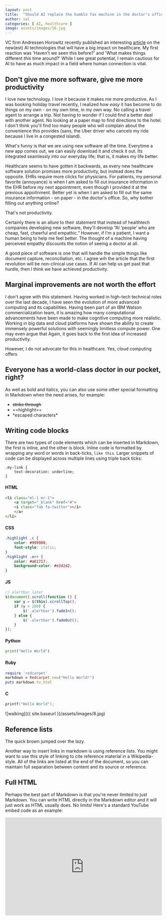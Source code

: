 ```yaml
---
layout: post
title:  "Should AI replace the humble fax machine in the doctor's office?"
author: sal
categories: [ AI, healthcare ]
image: assets/images/16.jpg
---
```

VC firm Andressen Horowitz recently published an interesting [article](https://a16z.com/2023/08/02/where-will-ai-have-the-biggest-impact-healthcare/) on the new(est) AI technologies that will have a big impact on healthcare.  My first reaction was 'Haven't we seen this before?' and 'What makes things different *this* time around?'  While I see great potential, I remain cautious for AI to have as much impact in a field where human connection is vital.

## Don't give me more software, give me more productivity

I love new technology.  I love it because it makes me more productive.  As I was booking holiday travel recently, I realized how *easy* it has become to do things on my own - on my own time, in my own way.  No calling a travel agent to arrange a trip.  Not having to wonder if I could find a better deal with another agent.  No looking at a paper map to find directions to the hotel. I don't think you'll find too many people who will complain about the convenience this provides (sans, the Uber driver who cancels my ride because I live in a congested island).      

What's funny is that we are using new software all the time.  Everytime a new app comes out, we can easily download it and check it out.  Its integrated seamlessly into our everyday life; that is, it makes my life better.

Healthcare seems to have gotten it backwards, as every new healthcare software solution promises more productivity, but instead does the opposite.  EHRs require more clicks for physicians.  For patients, my personal favorite (annoyance) is when I am asked to fill out insurance information in the EHR before my next appointment, even though I provided it at the previous appoitnment.  Better yet is when I am asked to fill out the same insurance information - on paper - in the doctor's office.  So, why bother filling out anything online?

That's not productivity.

Certainly there is an allure to their statement that instead of healthtech companies developing new software, they'll develop ”AI ‘people’ who are cheap, fast, cheerful and empathic.”  However, if I'm a patient, I want a human being to help me feel better.  The thought of a machine having perceived empathy discounts the notion of seeing a doctor at all.

A good piece of software is one that will handle the simple things like document capture, reconciliation, etc.  I agree wih the article that the first revolution will be non-clinical use cases.  If AI can help us get past that hurdle, then I think we have achieved productivity.

## Marginal improvements are not worth the effort

I don't agree with this statement.  Having worked in high-tech technical roles over the last decade, I have seen the evolution of more advanced computing and its capabilities.  Having been part of an IBM Watson commercialization team, it is amazing how many computational advancements have been made to make cognitive computing more realistic.  Working in big data and cloud platforms have shown the ability to create immensely powerful solutions with seemingly limitless compute power.  One may even argue that Again, it goes back to the first idea of increased productivity.

However, I do not advocate for this in healthcare.  Yes, cloud computing offers 

## Everyone has a world-class doctor in our pocket, right?

As well as bold and italics, you can also use some other special formatting in Markdown when the need arises, for example:

+ ~~strike through~~
+ ==highlight==
+ \*escaped characters\*


## Writing code blocks

There are two types of code elements which can be inserted in Markdown, the first is inline, and the other is block. Inline code is formatted by wrapping any word or words in back-ticks, `like this`. Larger snippets of code can be displayed across multiple lines using triple back ticks:

```
.my-link {
    text-decoration: underline;
}
```

#### HTML

```html
<li class="ml-1 mr-1">
    <a target="_blank" href="#">
    <i class="fab fa-twitter"></i>
    </a>
</li>
```

#### CSS

```css
.highlight .c {
    color: #999988;
    font-style: italic; 
}
.highlight .err {
    color: #a61717;
    background-color: #e3d2d2; 
}
```

#### JS

```js
// alertbar later
$(document).scroll(function () {
    var y = $(this).scrollTop();
    if (y > 280) {
        $('.alertbar').fadeIn();
    } else {
        $('.alertbar').fadeOut();
    }
});
```

#### Python

```python
print("Hello World")
```

#### Ruby

```ruby
require 'redcarpet'
markdown = Redcarpet.new("Hello World!")
puts markdown.to_html
```

#### C

```c
printf("Hello World");
```




![walking]({{ site.baseurl }}/assets/images/8.jpg)

## Reference lists

The quick brown jumped over the lazy.

Another way to insert links in markdown is using reference lists. You might want to use this style of linking to cite reference material in a Wikipedia-style. All of the links are listed at the end of the document, so you can maintain full separation between content and its source or reference.

## Full HTML

Perhaps the best part of Markdown is that you're never limited to just Markdown. You can write HTML directly in the Markdown editor and it will just work as HTML usually does. No limits! Here's a standard YouTube embed code as an example:

<p><iframe style="width:100%;" height="315" src="https://www.youtube.com/embed/Cniqsc9QfDo?rel=0&amp;showinfo=0" frameborder="0" allowfullscreen></iframe></p>
